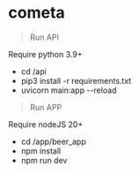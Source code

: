 # cometa

> Run API

Require python 3.9+
- cd /api
- pip3 install -r requirements.txt
-  uvicorn main:app --reload

> Run APP

Require nodeJS 20+
- cd /app/beer_app
- npm install
- npm run dev
